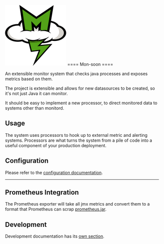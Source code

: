 <img src="Monsoon-Logo.png" Monsoon-Logo.png width="200">
====
Mon-soon
====

An extensible monitor system that checks java processes and exposes metrics based on them.

The project is extensible and allows for new datasources to be created, so it's not just Java it can monitor.

It should be easy to implement a new processor, to direct monitored data to systems other than monitord.

Usage
----

The system uses processors to hook up to external metric and alerting systems.
Processors are what turns the system from a pile of code into a useful component of your production deployment.

Configuration
----

Please refer to the [configuration documentation](doc/config.md).

----

Prometheus Integration
----

The Prometheus exporter will take all jmx metrics and convert them to a format that Prometheus can scrap
[prometheus.jar](doc/prometheus/README.md).



Development
----

Development documentation has its [own section](doc/dev/README.md).
